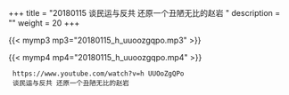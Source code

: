+++
title = "20180115  谈民运与反共 还原一个丑陋无比的赵岩 "
description = ""
weight = 20
+++

{{< mymp3 mp3="20180115_h_uuoozgqpo.mp3" >}}

{{< mymp4 mp4="20180115_h_uuoozgqpo.mp4" >}}

     https://www.youtube.com/watch?v=h UUOoZgQPo 
     谈民运与反共 还原一个丑陋无比的赵岩 
     
